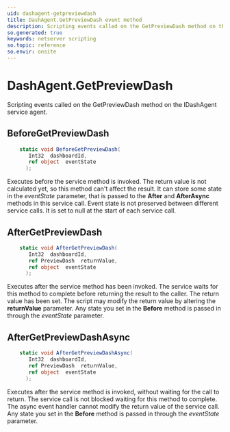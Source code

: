 ```yaml
---
uid: dashagent-getpreviewdash
title: DashAgent.GetPreviewDash event method
description: Scripting events called on the GetPreviewDash method on the DashAgent service agent.
so.generated: true
keywords: netserver scripting
so.topic: reference
so.envir: onsite
---
```

# DashAgent.GetPreviewDash

Scripting events called on the <see cref='M:IDashAgent.GetPreviewDash'>GetPreviewDash</see> method on the <see cref='IDashAgent'>IDashAgent</see>  service agent.

## BeforeGetPreviewDash
```cs
    static void BeforeGetPreviewDash(
       Int32  dashboardId,
       ref object  eventState
      );
```
Executes before the service method is invoked.
The return value is not calculated yet, so this method can't affect the result.
It can store some state in the *eventState* parameter, that is passed to the **After** and **AfterAsync** methods in this service call.
Event state is not preserved between different service calls. It is set to null at the start of each service call.
## AfterGetPreviewDash
```cs
    static void AfterGetPreviewDash(
       Int32  dashboardId,
       ref PreviewDash  returnValue,
       ref object  eventState
      );
```
Executes after the service method has been invoked. The service waits for this method to complete before returning the result to the caller.
The return value has been set. The script may modify the return value by altering the **returnValue** parameter.
Any state you set in the **Before** method is passed in through the *eventState* parameter.
## AfterGetPreviewDashAsync
```cs
    static void AfterGetPreviewDashAsync(
       Int32  dashboardId,
       ref PreviewDash  returnValue,
       ref object  eventState
      );
```
Executes after the service method is invoked, without waiting for the call to return.
The service call is not blocked waiting for this method to complete.
The async event handler cannot modify the return value of the service call.
Any state you set in the **Before** method is passed in through the *eventState* parameter.

